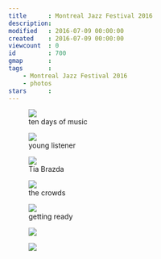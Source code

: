 ```yaml
---
title      : Montreal Jazz Festival 2016
description: 
modified   : 2016-07-09 00:00:00
created    : 2016-07-09 00:00:00
viewcount  : 0
id         : 700
gmap       : 
tags       :
    - Montreal Jazz Festival 2016
    - photos
stars      : 
---
```


<figure>
    <img src="jazz_anim.gif">
    <figcaption>ten days of music</figcaption>
</figure>

<figure>
    <img src="kid.jpg">
    <figcaption>young listener</figcaption>
</figure>

<figure>
    <img src="tia-brazda.jpg">
    <figcaption>Tia Brazda</figcaption>
</figure>

<figure>
    <img src="IMG_5973.jpg">
    <figcaption>the crowds</figcaption>
</figure>

<figure>
    <img src="IMG_6022.jpg">
    <figcaption>getting ready</figcaption>
</figure>

<figure>
    <img src="IMG_6076.jpg">
    <figcaption></figcaption>
</figure>

<figure>
    <img src="style.jpg">
    <figcaption></figcaption>
</figure>